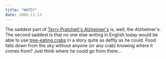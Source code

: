 ```yaml
---
title: "WWTD?"
date: 2009-11-13
---
```

The saddest part of <a href="http://en.wikipedia.org/wiki/Terry_Pratchett">Terry Pratchett's Alzheimer's</a> is, well, the Alzheimer's. The second saddest is that no one else writing in English today would be able to use <a href="http://news.bbc.co.uk/earth/hi/earth_news/newsid_8353000/8353068.stm">tree-eating crabs</a> in a story quite as deftly as he could. Food falls down from the sky without anyone (or any crab) knowing where it comes from? Just think where he could go from there…
